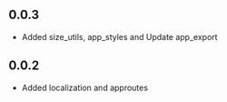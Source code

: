 ## 0.0.3

* Added size_utils, app_styles and Update app_export

## 0.0.2

* Added localization and approutes